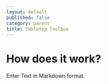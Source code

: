 ```yaml
---
layout: default
published: false
category: parent
title: Tabletop Toolbox
---
```


# How does it work?

Enter Text in Markdown format.